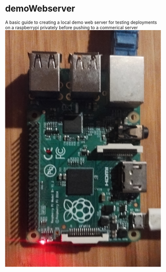 # demoWebserver
A basic guide to creating a local demo web server for testing deployments on a raspberrypi privately before pushing to a commerical server
![alt text](https://github.com/WeatherlyMed/demoWebserver/blob/main/pi.jpg)
